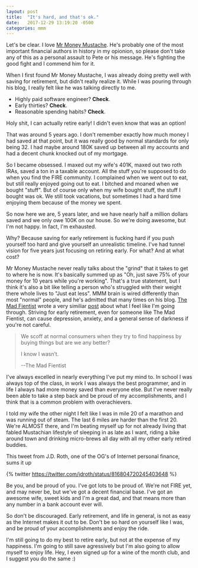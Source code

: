 ```yaml
---
layout: post
title:  "It's hard, and that's ok."
date:   2017-12-29 13:19:20 -0500
categories: mmm
---
```


Let's be clear.  I love [Mr Money Mustache](https://www.mrmoneymustache.com).  He's probably one of the most important financial authors in history in my opionion, so please don't take any of this as a personal assault to Pete or his message.  He's fighting the good fight and I commend him for it.

When I first found Mr Money Mustache, I was already doing pretty well with saving for retirement, but didn't really realize it.  While I was pouring through his blog, I really felt like he was talking directly to me.

* Highly paid software engineer?  **Check**.
* Early thirties?  **Check**.
* Reasonable spending habits?  **Check**.

Holy shit, I can actually retire early!  I didn't even know that was an option!

That was around 5 years ago.  I don't remember exactly how much money I had saved at that point, but it was really good by normal standards for only being 32.  I had maybe around 180K saved up between all my accounts and had a decent chunk knocked out of my mortgage.

So I became obsessed.  I maxed out my wife's 401K, maxed out two roth IRAs, saved a ton in a taxable account.  All the stuff you're supposed to do when you find the FIRE community.  I complained when we went out to eat, but still really enjoyed going out to eat.  I bitched and moaned when we bought "stuff".  But of course only when my wife bought stuff, the stuff I bought was ok.  We still took vacations, but sometimes I had a hard time enjoying them because of the money we spent.

So now here we are, 5 years later, and we have nearly half a million dollars saved and we only owe 100K on our house.  So we're doing awesome, but I'm not happy.  In fact, I'm exhausted.

Why?  Because saving for early retirement is fucking hard if you push yourself too hard and give yourself an unrealistic timeline.  I've had tunnel vision for five years just focusing on retiring early.  For what?  And at what cost?

Mr Money Mustache never really talks about the "grind" that it takes to get to where he is now.  It's basically summed up as "Oh, just save 75% of your money for 10 years while you're working".  That's a true statement, but I think it's also a bit like telling a person who's struggled with their weight there whole lives to "Just eat less".  MMM brain is wired differently than most "normal" people, and he's admitted that many times on his blog.  [The Mad Fientist](https://www.madfientist.com) wrote a very similiar [post](https://www.madfientist.com/happiness-through-subtraction/) about what I feel like I'm going through.  Striving for early retirement, even for someone like The Mad Fientist, can cause depression, anxiety, and a general sense of darkness if you're not careful.

> We scoff at normal consumers when they try to find happiness by buying things but are we any better?
>
>I know I wasn’t.
>
>--The Mad Fientist

I've always excelled in nearly everything I've put my mind to.  In school I was always top of the class, in work I was always the best programmer, and in life I always had more money saved than everyone else.  But I've never really been able to take a step back and be proud of my accomplishments, and I think that is a common problem with overachievers.

I told my wife the other night I felt like I was in mile 20 of a marathon and was running out of steam.  The last 6 miles are harder than the first 20.  We're ALMOST there, and I'm beating myself up for not already living that fabled Mustachian lifestyle of sleeping in as late as I want, riding a bike around town and drinking micro-brews all day with all my other early retired buddies.

This tweet from J.D. Roth, one of the OG's of Internet personal finance, sums it up

{% twitter https://twitter.com/jdroth/status/816804720245403648 %}

Be you, and be proud of you.  I've got lots to be proud of.  We're not FIRE yet, and may never be, but we've got a decent financial base.  I've got an awesome wife, sweet kids and I'm a great dad, and that means more than any number in a bank account ever will.

So don't be discouraged. Early retirement, and life in general, is not as easy as the Internet makes it out to be.  Don't be so hard on yourself like I was, and be proud of your accomplishments and enjoy the ride.

I'm still going to do my best to retire early, but not at the expense of my happiness.  I'm going to still save agressively but I'm also going to allow myself to enjoy life.  Hey, I even signed up for a wine of the month club, and I suggest you do the same :)
